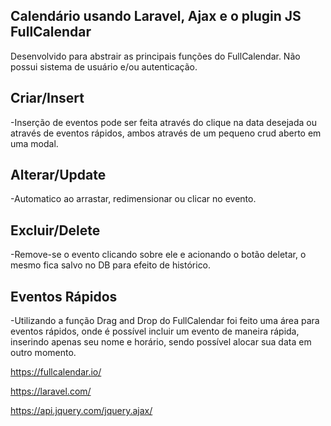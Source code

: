 ## Calendário usando Laravel, Ajax e o plugin JS FullCalendar

Desenvolvido para abstrair as principais funções do FullCalendar. Não possui sistema de usuário e/ou autenticação.

## Criar/Insert
-Inserção de eventos pode ser feita através do clique na data desejada ou através de eventos rápidos, ambos através de um pequeno crud aberto em uma modal. 

## Alterar/Update
-Automatico ao arrastar, redimensionar ou clicar no evento.

## Excluir/Delete
-Remove-se o evento clicando sobre ele e acionando o botão deletar, o mesmo fica salvo no DB para efeito de histórico.

## Eventos Rápidos
-Utilizando a função Drag and Drop do FullCalendar foi feito uma área para eventos rápidos, onde é possível incluir um evento de maneira rápida, inserindo apenas seu nome e horário, sendo possível alocar sua data em outro momento.

https://fullcalendar.io/

https://laravel.com/

https://api.jquery.com/jquery.ajax/
